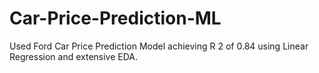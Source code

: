 # Car-Price-Prediction-ML
Used Ford Car Price Prediction Model achieving R  2   of 0.84 using Linear Regression and extensive EDA.

